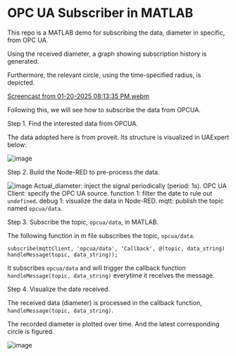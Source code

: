 # OPC UA Subscriber in MATLAB

This repo is a MATLAB demo for subscribing the data, diameter in specific, from OPC UA.

Using the received diameter, a graph showing subscription history is generated.

Furthermore, the relevant circle, using the time-specified radius, is depicted.

[Screencast from 01-20-2025 08:13:35 PM.webm](https://github.com/user-attachments/assets/8dfba9b3-fa6e-4da9-a555-108a2ce9cb21)



Following this, we will see how to subscribe the data from OPCUA.

Step 1. Find the interested data from OPCUA.

The data adopted here is from proveit. Its structure is visualized in UAExpert below:

![image](https://github.com/user-attachments/assets/5f1fe11c-f5f3-441d-9eda-4b0f583cbe62)

Step 2. Build the Node-RED to pre-process the data.

![image](https://github.com/user-attachments/assets/ba4507a7-a4de-404f-8795-9a615c77fdbb)
Actual_diameter: inject the signal periodically (period: 1s).
OPC UA Client: specify the OPC UA source.
function 1: filter the date to rule out `undefined`.
debug 1: visualize the data in Node-RED.
mqtt: publish the topic named `opcua/data`.

Step 3. Subscribe the topic, `opcua/data`, in MATLAB.

The following function in m file subscribes the topic, `opcua/data`.

`subscribe(mqttClient, 'opcua/data', 'Callback', @(topic, data_string) handleMessage(topic, data_string));`

It subscribes `opcua/data` and will trigger the callback function `handleMessage(topic, data_string)` everytime it receives the message.


Step 4. Visualize the date received.

The received data (diameter) is processed in the callback function, `handleMessage(topic, data_string)`.

The recorded diameter is plotted over time. And the latest corresponding circle is figured.

![image](https://github.com/user-attachments/assets/f5696300-2282-46c1-9034-531660d6f795)
